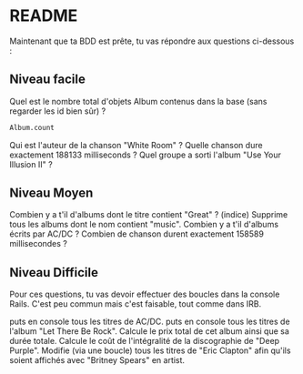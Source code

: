 # README

Maintenant que ta BDD est prête, tu vas répondre aux questions ci-dessous :

## Niveau facile

Quel est le nombre total d'objets Album contenus dans la base (sans regarder les id bien sûr) ?
```bash
Album.count
```

Qui est l'auteur de la chanson "White Room" ?
Quelle chanson dure exactement 188133 milliseconds ?
Quel groupe a sorti l'album "Use Your Illusion II" ?


## Niveau Moyen
Combien y a t'il d'albums dont le titre contient "Great" ? (indice)
Supprime tous les albums dont le nom contient "music".
Combien y a t'il d'albums écrits par AC/DC ?
Combien de chanson durent exactement 158589 millisecondes ?


## Niveau Difficile
Pour ces questions, tu vas devoir effectuer des boucles dans la console Rails. C'est peu commun mais c'est faisable, tout comme dans IRB.

puts en console tous les titres de AC/DC.
puts en console tous les titres de l'album "Let There Be Rock".
Calcule le prix total de cet album ainsi que sa durée totale.
Calcule le coût de l'intégralité de la discographie de "Deep Purple".
Modifie (via une boucle) tous les titres de "Eric Clapton" afin qu'ils soient affichés avec "Britney Spears" en artist.
